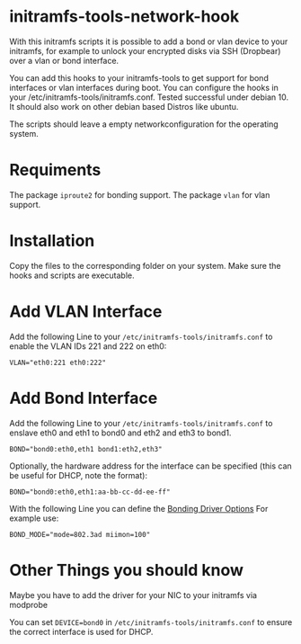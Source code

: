 # initramfs-tools-network-hook
With this initramfs scripts it is possible to add a bond or vlan device to your initramfs, for example to unlock your encrypted disks via SSH (Dropbear) over a vlan or bond interface.

You can add this hooks to your initramfs-tools to get support for bond interfaces or vlan interfaces during boot. You can configure the hooks in your /etc/initramfs-tools/initramfs.conf. Tested successful under debian 10. It should also work on other debian based Distros like ubuntu.

The scripts should leave a empty networkconfiguration for the operating system.

# Requiments
The package `iproute2` for bonding support.
The package `vlan` for vlan support.

# Installation
Copy the files to the corresponding folder on your system. Make sure the hooks and scripts are executable.

# Add VLAN Interface
Add the following Line to your `/etc/initramfs-tools/initramfs.conf` to enable the VLAN IDs 221 and 222 on eth0:
```
VLAN="eth0:221 eth0:222"
```
# Add Bond Interface
Add the following Line to your `/etc/initramfs-tools/initramfs.conf` to enslave eth0 and eth1 to bond0 and eth2 and eth3 to bond1.
```
BOND="bond0:eth0,eth1 bond1:eth2,eth3"
```
Optionally, the hardware address for the interface can be specified (this can be useful for DHCP, note the format):
```
BOND="bond0:eth0,eth1:aa-bb-cc-dd-ee-ff"
```
With the following Line you can define the [Bonding Driver Options](https://wiki.linuxfoundation.org/networking/bonding#bonding_driver_options)
For example use:
```
BOND_MODE="mode=802.3ad miimon=100"
```
# Other Things you should know
Maybe you have to add the driver for your NIC to your initramfs via modprobe

You can set `DEVICE=bond0` in `/etc/initramfs-tools/initramfs.conf` to ensure the correct interface is used for DHCP.
